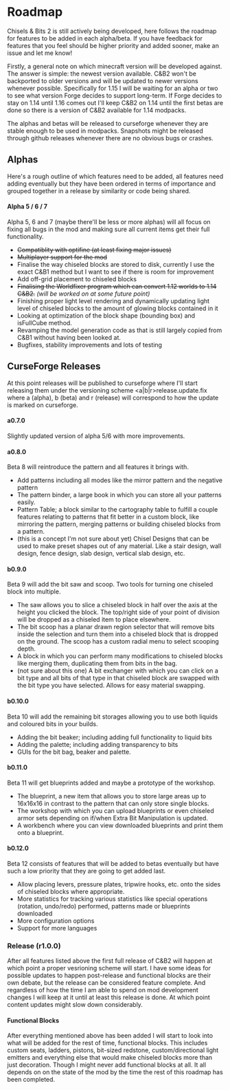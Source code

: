 # Roadmap
Chisels & Bits 2 is still actively being developed, here follows the roadmap for features to be added in each alpha/beta. If you have feedback for features that you feel should be higher priority and added sooner, make an issue and let me know!

Firstly, a general note on which minecraft version will be developed against. The answer is simple: the newest version available. C&B2 won't be backported to older versions and will be updated to newer versions whenever possible. Specifically for 1.15 I will be waiting for an alpha or two to see what version Forge decides to support long-term. If Forge decides to stay on 1.14 until 1.16 comes out I'll keep C&B2 on 1.14 until the first betas are done so there is a version of C&B2 available for 1.14 modpacks.

The alphas and betas will be released to curseforge whenever they are stable enough to be used in modpacks. Snapshots might be released through github releases whenever there are no obvious bugs or crashes.

## Alphas
Here's a rough outline of which features need to be added, all features need adding eventually but they have been ordered in terms of importance and grouped together in a release by similarity or code being shared.

#### Alpha 5 / 6 / 7
Alpha 5, 6 and 7 (maybe there'll be less or more alphas) will all focus on fixing all bugs in the mod and making sure all current items get their full functionality.
- ~~Compatiblity with optifine (at least fixing major issues)~~
- ~~Multiplayer support for the mod~~
- Finalise the way chiseled blocks are stored to disk, currently I use the exact C&B1 method but I want to see if there is room for improvement
- Add off-grid placement to chiseled blocks
- ~~Finalising the Worldfixer program which can convert 1.12 worlds to 1.14 C&B2.~~ _(will be worked on at some future point)_
- Finishing proper light level rendering and dynamically updating light level of chiseled blocks to the amount of glowing blocks contained in it
- Looking at optimization of the block shape (bounding box) and isFullCube method.
- Revamping the model generation code as that is still largely copied from C&B1 without having been looked at.
- Bugfixes, stability improvements and lots of testing

## CurseForge Releases
At this point releases will be published to curseforge where I'll start releasing them under the versioning scheme <a|b|r>release.update.fix where a (alpha), b (beta) and r (release) will correspond to how the update is marked on curseforge.

#### a0.7.0
Slightly updated version of alpha 5/6 with more improvements.

#### a0.8.0
Beta 8 will reintroduce the pattern and all features it brings with.
- Add patterns including all modes like the mirror pattern and the negative pattern
- The pattern binder, a large book in which you can store all your patterns easily.
- Pattern Table; a block similar to the cartography table to fulfill a couple features relating to patterns that fit better in a custom block, like mirroring the pattern, merging patterns or building chiseled blocks from a pattern.
- (this is a concept I'm not sure about yet) Chisel Designs that can be used to make preset shapes out of any material. Like a stair design, wall design, fence design, slab design, vertical slab design, etc.


#### b0.9.0
Beta 9 will add the bit saw and scoop. Two tools for turning one chiseled block into multiple.
* The saw allows you to slice a chiseled block in half over the axis at the height you clicked the block. The top/right side of your point of division will be dropped as a chiseled item to place elsewhere.
* The bit scoop has a planar drawn region selector that will remove bits inside the selection and turn them into a chiseled block that is dropped on the ground. The scoop has a custom radial menu to select scooping depth.
* A block in which you can perform many modifications to chiseled blocks like merging them, duplicating them from bits in the bag.
* (not sure about this one) A bit exchanger with which you can click on a bit type and all bits of that type in that chiseled block are swapped with the bit type you have selected. Allows for easy material swapping.

#### b0.10.0
Beta 10 will add the remaining bit storages allowing you to use both liquids and coloured bits in your builds.
- Adding the bit beaker; including adding full functionality to liquid bits
- Adding the palette; including adding transparency to bits
- GUIs for the bit bag, beaker and palette.

#### b0.11.0
Beta 11 will get blueprints added and maybe a prototype of the workshop.
- The blueprint, a new item that allows you to store large areas up to 16x16x16 in contrast to the pattern that can only store single blocks.
- The workshop with which you can upload blueprints or even chiseled armor sets depending on if/when Extra Bit Manipulation is updated.
- A workbench where you can view downloaded blueprints and print them onto a blueprint.

#### b0.12.0
Beta 12 consists of features that will be added to betas eventually but have such a low priority that they are going to get added last.
- Allow placing levers, pressure plates, tripwire hooks, etc. onto the sides of chiseled blocks where appropriate.
- More statistics for tracking various statistics like special operations (rotation, undo/redo) performed, patterns made or blueprints downloaded
- More configuration options
- Support for more languages

### Release (r1.0.0)
After all features listed above the first full release of C&B2 will happen at which point a proper vesrioning scheme will start. I have some ideas for possible updates to happen post-release and functional blocks are their own debate, but the release can be considered feature complete. And regardless of how the time I am able to spend on mod development changes I will keep at it until at least this release is done. At which point content updates might slow down considerably.

#### Functional Blocks
After everything mentioned above has been added I will start to look into what will be added for the rest of time, functional blocks. This includes custom seats, ladders, pistons, bit-sized redstone, custom/directional light emitters and everything else that would make chiseled blocks more than just decoration. Though I might never add functional blocks at all. It all depends on on the state of the mod by the time the rest of this roadmap has been completed.